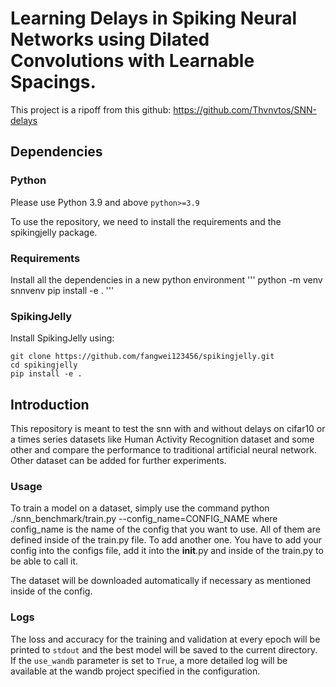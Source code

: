 #  Learning Delays in Spiking Neural Networks using Dilated Convolutions with Learnable Spacings.

This project is a ripoff from this github: https://github.com/Thvnvtos/SNN-delays

## Dependencies
### Python
Please use Python 3.9 and above ```python>=3.9```

To use the repository, we need to install the requirements and the spikingjelly package.
### Requirements
Install all the dependencies in a new python environment
'''
python -m venv snnvenv
pip install -e .
'''
### SpikingJelly
Install SpikingJelly using:
```
git clone https://github.com/fangwei123456/spikingjelly.git
cd spikingjelly
pip install -e .
```



## Introduction
This repository is meant to test the snn with and without delays on cifar10 or a times series datasets like Human Activity Recognition dataset and some other and compare the performance to traditional artificial neural network. Other dataset can be added for further experiments.

### Usage
To train a model on a dataset, simply use the command python ./snn_benchmark/train.py --config_name=CONFIG_NAME where config_name is the name of the config that you want to use. All of them are defined inside of the train.py file. To add another one. You have to add your config into the configs file, add it into the __init__.py and inside of the train.py to be able to call it.

The dataset will be downloaded automatically if necessary as mentioned inside of the config.

### Logs

The loss and accuracy for the training and validation at every epoch will be printed to ```stdout``` and the best model will be saved to the current directory.
If the ```use_wandb``` parameter is set to ```True```, a more detailed log will be available at the wandb project specified in the configuration.
